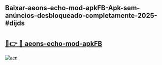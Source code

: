 ## Baixar-aeons-echo-mod-apkFB-Apk-sem-anúncios-desbloqueado-completamente-2025-#dijds

# <h2><a href="https://ainizakaria.my?title=aeons-echo-mod-apkFB&ref=20M">🔗👉 🔴 aeons-echo-mod-apkFB</a></h2>

[![acn](https://github.com/user-attachments/assets/0f9c940e-d8b0-45ae-aac7-cd30a18b3e1c)](https://ainizakaria.my?title=aeons-echo-mod-apkFB&ref=20M)

